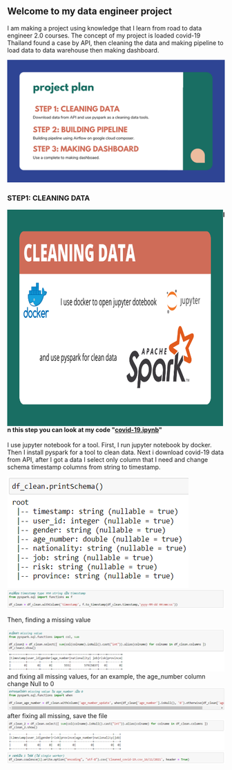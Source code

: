 ## Welcome to my data engineer project
I am making a project using knowledge that I learn from road to data engineer 2.0 courses. The concept of my project is loaded covid-19 Thailand found a case by API, then cleaning the data and making pipeline to load data to data warehouse then making dashboard.

![projectplan](image/project-plan.png)


### STEP1: CLEANING DATA

<img align="left" width="500" height="500" src="image/cleaning-data.png">

#### In this step you can look at my code "[covid-19.ipynb](covid-19.ipynb)"
I use jupyter notebook for a tool. First, I run jupyter notebook by docker. Then I install pyspark for a tool to clean data. Next i download covid-19 data from API, after I got a data I select only column that I need and change schema timestamp columns from string to timestamp.

![cleaning1](image/1.png)
![cleaning2](image/2.png)

Then, finding a missing value

![missingV](image/5.png)
and fixing all missing values, for an example, the age_number column change Null to 0
![missingF](image/6.png)
after fixing all missing, save the file
![FixMissingValue](image/FixMissing.png)
![savefile](image/savefile.png)
